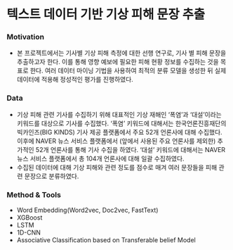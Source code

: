 # 텍스트 데이터 기반 기상 피해 문장 추출

### Motivation
* 본 프로젝트에서는 기사별 기상 피해 측정에 대한 선행 연구로, 기사 별 피해 문장을 추출하고자 한다. 이를 통해 영향 예보에 필요한 피해 현황 정보를 수집하는 것을 목표로 한다. 여러 데이터 마이닝 기법을 사용하여 최적의 분류 모델을 생성한 뒤 실제 데이터에 적용해 정성적인 평가를 진행하였다.

### Data
* 기상 피해 관련 기사를 수집하기 위해 대표적인 기상 재해인 ‘폭염’과 ‘대설’이라는 키워드를 대상으로 기사를 수집했다. ‘폭염’ 키워드에 대해서는 한국언론진흥재단의 빅카인즈(BIG KINDS) 기사 제공 플랫폼에서 주요 52개 언론사에 대해 수집했다. 이후에 NAVER 뉴스 서비스 플랫폼에서 (앞에서 사용된 주요 언론사를 제외한) 추가적인 52개 언론사를 통해 기사 수집을 하였다. ‘대설’ 키워드에 대해서는 NAVER 뉴스 서비스 플랫폼에서 총 104개 언론사에 대해 일괄 수집하였다. 
* 수집된 데이터에 대해 기상 피해와 관련 정도를 점수로 매겨 여러 문장들을 피해 관련 문장으로 분류하였다.

### Method & Tools
* Word Embedding(Word2vec, Doc2vec, FastText)
* XGBoost
* LSTM
* 1D-CNN
* Associative Classification based on Transferable belief Model
